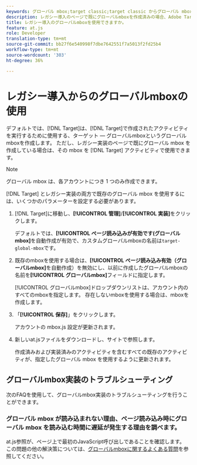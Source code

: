```yaml
---
keywords: グローバル mbox;target classic;target classic からグローバル mbox を使用する
description: レガシー導入のページで既にグローバルmboxを作成済みの場合、Adobe Targetアクティビティに対してレガシーグローバルmboxを使用する方法を説明します。
title: レガシー導入のグローバルmboxを使用できますか。
feature: at.js
role: Developer
translation-type: tm+mt
source-git-commit: bb27f6e540998f7dbe7642551f7a5013f2fd25b4
workflow-type: tm+mt
source-wordcount: '303'
ht-degree: 36%

---
```



# レガシー導入からのグローバルmboxの使用

デフォルトでは、[!DNL Target]は、[!DNL Target]で作成されたアクティビティを実行するために使用する、ターゲット — グローバルmboxというグローバルmboxを作成します。 ただし、レガシー実装のページで既にグローバル mbox を作成している場合は、その mbox を [!DNL Target] アクティビティで使用できます。

>[!NOTE]
>
>グローバル mbox は、各アカウントにつき 1 つのみ作成できます。

[!DNL Target] とレガシー実装の両方で既存のグローバル mbox を使用するには、いくつかのパラメーターを設定する必要があります。

1. [!DNL Target]に移動し、**[!UICONTROL 管理]**/**[!UICONTROL 実装]**&#x200B;をクリックします。

   デフォルトでは、**[!UICONTROL ページ読み込みが有効です(グローバルmbox]**&#x200B;を自動作成が有効で、カスタムグローバルmboxの名前は`target-global-mbox`です。

1. 既存のmboxを使用する場合は、**[!UICONTROL ページ読み込み有効（グローバルmbox]**&#x200B;を自動作成）を無効にし、以前に作成したグローバルmboxの名前を&#x200B;**[!UICONTROL グローバルmbox]**&#x200B;フィールドに指定します。

   [!UICONTROL グローバルmbox]ドロップダウンリストは、アカウント内のすべてのmboxを指定します。 存在しないmboxを使用する場合は、mboxを作成します。

1. 「**[!UICONTROL 保存]**」をクリックします。

   アカウントの mbox.js 設定が更新されます。

1. 新しいat.jsファイルをダウンロードし、サイトで参照します。

   作成済みおよび実装済みのアクティビティを含むすべての既存のアクティビティが、指定したグローバル mbox を使用するように更新されます。

## グローバルmbox実装のトラブルシューティング

次のFAQを使用して、グローバルmbox実装のトラブルシューティングを行うことができます。

### グローバル mbox が読み込まれない理由、ページ読み込み時にグローバル mbox を読み込む時間に遅延が発生する理由を調べます。

at.js参照が、ページ上で最初のJavaScript呼び出しであることを確認します。 この問題の他の解決策については、[グローバルmboxに関するよくある質問](/help/c-implementing-target/c-implementing-target-for-client-side-web/c-target-atjs-faq/global-mbox-frequently-asked-questions.md)を参照してください。
